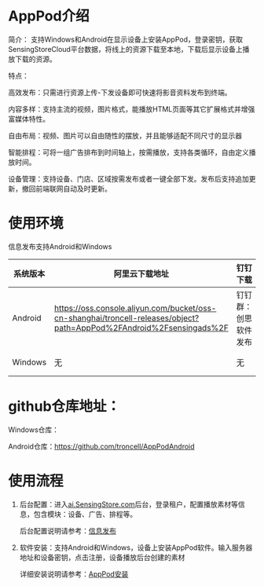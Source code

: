 # AppPod介绍
简介：
支持Windows和Android在显示设备上安装AppPod，登录密钥，获取SensingStoreCloud平台数据，将线上的资源下载至本地，下载后显示设备上播放下载的资源。

特点：

高效发布：只需进行资源上传-下发设备即可快速将影音资料发布到终端。

内容多样：支持主流的视频，图片格式，能播放HTML页面等其它扩展格式并增强富媒体特性。

自由布局：视频、图片可以自由随性的摆放，并且能够适配不同尺寸的显示器

智能排程：可将一组广告排布到时间轴上，按需播放，支持各类循环，自由定义播放时间。

设备管理：支持设备、门店、区域按需发布或者一键全部下发。发布后支持追加更新，撤回前端联网自动及时更新。
# 使用环境
信息发布支持Android和Windows

  | 系统版本 | 阿里云下载地址 |钉钉下载| NAS地址| 
|---|---|---|---|
|Android | https://oss.console.aliyun.com/bucket/oss-cn-shanghai/troncell-releases/object?path=AppPod%2FAndroid%2Fsensingads%2F | 钉钉群：创思软件发布|/产品发布/Release/AppPod/Android |
|Windows |无 | 无|/产品发布/Release/AppPod/Windows |


# github仓库地址：

Windows仓库：

Android仓库：https://github.com/troncell/AppPodAndroid
# 使用流程
1. 后台配置：进入[ai.SensingStore.com](https://ai.sensingstore.com/)后台，登录租户，配置播放素材等信息，包含模块：设备、广告、排程等。
   
    后台配置说明请参考：[信息发布](https://github.com/troncell/SensingDocs/blob/main/Docs/AppPod/%E4%BF%A1%E6%81%AF%E5%8F%91%E5%B8%83.md)

1. 软件安装：支持Android和Windows，设备上安装AppPod软件。输入服务器地址和设备密钥，点击注册，设备播放后台创建的素材

   详细安装说明请参考：[AppPod安装](https://github.com/troncell/SensingDocs/blob/main/Docs/AppPod/AppPod%E5%AE%89%E8%A3%85.md)